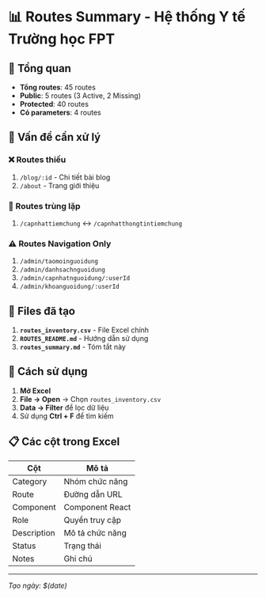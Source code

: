 # 📊 Routes Summary - Hệ thống Y tế Trường học FPT

## 🎯 Tổng quan
- **Tổng routes**: 45 routes
- **Public**: 5 routes (3 Active, 2 Missing)
- **Protected**: 40 routes
- **Có parameters**: 4 routes

## 🚨 Vấn đề cần xử lý

### ❌ Routes thiếu
1. `/blog/:id` - Chi tiết bài blog
2. `/about` - Trang giới thiệu

### 🔄 Routes trùng lặp
1. `/capnhattiemchung` ↔ `/capnhatthongtintiemchung`

### ⚠️ Routes Navigation Only
1. `/admin/taomoinguoidung`
2. `/admin/danhsachnguoidung`
3. `/admin/capnhatnguoidung/:userId`
4. `/admin/khoanguoidung/:userId`

## 📁 Files đã tạo

1. **`routes_inventory.csv`** - File Excel chính
2. **`ROUTES_README.md`** - Hướng dẫn sử dụng
3. **`routes_summary.md`** - Tóm tắt này

## 🚀 Cách sử dụng

1. **Mở Excel**
2. **File → Open** → Chọn `routes_inventory.csv`
3. **Data → Filter** để lọc dữ liệu
4. Sử dụng **Ctrl + F** để tìm kiếm

## 📋 Các cột trong Excel

| Cột | Mô tả |
|-----|-------|
| Category | Nhóm chức năng |
| Route | Đường dẫn URL |
| Component | Component React |
| Role | Quyền truy cập |
| Description | Mô tả chức năng |
| Status | Trạng thái |
| Notes | Ghi chú |

---
*Tạo ngày: $(date)* 